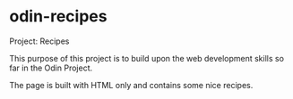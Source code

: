 # odin-recipes
Project: Recipes

This purpose of this project is to build upon the web development skills so far in the Odin Project.

The page is built with HTML only and contains some nice recipes.
